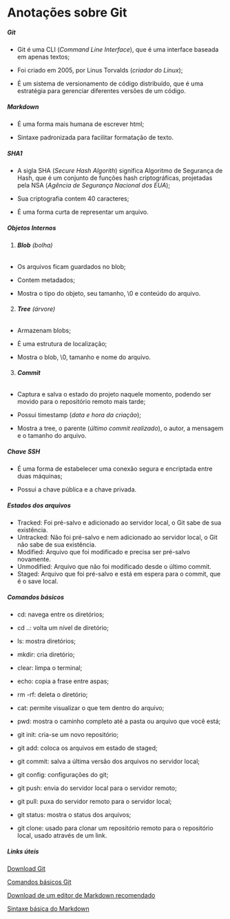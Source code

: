 # Anotações sobre Git

##### Git

- Git é uma CLI (_Command Line Interface_), que é uma interface baseada em apenas textos;

- Foi criado em 2005, por Linus Torvalds (_criador do Linux_);

- É um sistema de versionamento de código distribuído, que é uma estratégia para gerenciar diferentes versões de um código.  

##### Markdown

- É uma forma mais humana de escrever html;

- Sintaxe padronizada para facilitar formatação de texto.

##### SHA1

- A sigla SHA (_Secure Hash Algorith_) significa Algoritmo de Segurança de Hash, que é um conjunto de funções hash criptográficas, projetadas pela NSA (_Agência de Segurança Nacional dos EUA_);

- Sua criptografia contem 40 caracteres;

- É uma forma curta de representar um arquivo.

##### Objetos Internos

1. ###### **Blob** (_bolha_)
- Os arquivos ficam guardados no blob; 

- Contem metadados;

- Mostra o tipo do objeto, seu tamanho, \0 e conteúdo do arquivo.
2. ###### **Tree** (_árvore_)
- Armazenam blobs;

- É uma estrutura de localização;

- Mostra o blob, \0, tamanho e nome do arquivo.
3. ###### **Commit**
- Captura e salva o estado do projeto naquele momento, podendo ser movido para o repositório remoto mais tarde;

- Possui timestamp (_data e hora da criação_);

- Mostra a tree, o parente (_último commit realizado_), o autor, a mensagem e o tamanho do arquivo.

##### Chave SSH

- É uma forma de estabelecer uma conexão segura e encriptada entre duas máquinas;

- Possui a chave pública e a chave privada.

##### Estados dos arquivos

- Tracked: Foi pré-salvo e adicionado ao servidor local, o Git sabe de sua existência.
- Untracked: Não foi pré-salvo e nem adicionado ao servidor local, o Git não sabe de sua existência.
- Modified: Arquivo que foi modificado e precisa ser pré-salvo novamente.
- Unmodified: Arquivo que não foi modificado desde o último commit.
- Staged: Arquivo que foi pré-salvo e está em espera para o commit, que é o save local.

##### Comandos básicos

- cd: navega entre os diretórios;

- cd ..: volta um nível de diretório;

- ls: mostra diretórios;

- mkdir: cria diretório;

- clear: limpa o terminal;

- echo: copia a frase entre aspas;

- rm -rf: deleta o diretório;

- cat: permite visualizar o que tem dentro do arquivo;

- pwd: mostra o caminho completo até a pasta ou arquivo que você está;

- git init: cria-se um novo repositório;

- git add: coloca os arquivos em estado de staged;

- git commit: salva a última versão dos arquivos no servidor local;

- git config: configurações do git;

- git push: envia do servidor local para o servidor remoto;

- git pull: puxa do servidor remoto para o servidor local;

- git status: mostra o status dos arquivos;

- git clone: usado para clonar um repositório remoto para o repositório local, usado através de um link.

##### Links úteis

[Download Git](https://git-scm.com/)

[Comandos básicos Git](https://www.hostinger.com.br/tutoriais/comandos-basicos-de-git?ppc_campaign=google_performance_max&gclid=CjwKCAjw_b6WBhAQEiwAp4HyIEyvkHEuafdSVldtqnqaSqcxieCEqb6WvJ27AwCbweS8PNKGMjye0xoCnJ8QAvD_BwE)

[Download de um editor de Markdown recomendado](https://apps.microsoft.com/store/detail/markdown-editor-free/9PKFLMLPCW3C?hl=pt-br&gl=BR)

[Sintaxe básica do Markdown](https://www.markdownguide.org/basic-syntax/)


